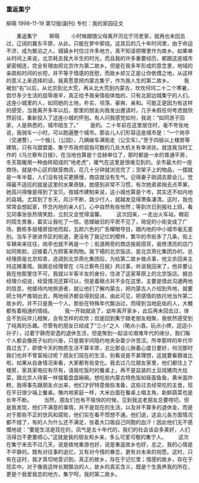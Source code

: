 ### 重返集宁
柳萌
1998-11-19
第12版(副刊)
专栏：我的家园征文

　　重返集宁
　　柳萌
　　小时候跟随父母离开河北宁河老家，就再也未回去过，辽阔的冀东平原，从此，只能在梦中萦绕。这其后的几十年时间里，由于命运不济，成为飘泊之人，城镇乡村住过许多地方，真不知该把哪里作为故乡。如果单从时间上来说，北京耗去我大半生的时光，而且我的许多重要经历，都跟这座城市紧密相连，完全有理由把北京作为第二故乡。但是在我多年形成的意念里，地域的亲疏和时间的长短，并不等于情感的抚慰，而故乡却又正是让你依偎之地，从这样的意义上来选择的话，我真愿意把内蒙古集宁，作为我人生的第二故乡。
　　我被划“右”以后，从北京到北大荒，再从北大荒到内蒙古，坎坎坷坷二十二个寒暑，尝尽多少生活的屈辱艰辛，真正给予我亲情般体恤的，只有北部边城集宁的人们。这座小城里的人，如同她的土地，朴实、坦荡、豪爽、亲和。可能正是因为有这样的感受，当我离开多年以后，那里的朋友向我发出邀请时，几乎未假任何考虑就欣然前往，重新投入了这座小城的怀抱。有人问我感觉如何，我说：“如同游子回家，人是熟悉的，城市陌生了。”
　　是的。二十年前在这里居住时，毫不夸张地说，我骑车一小时，可以跑遍整个城市。那会儿人们形容这座城市是：“一个岗亭（交通警），一个猴儿（公园），几辆破车满街走（公交车）。”至于四层以上楼房等建筑，只有乌盟盟委、集宁市政府屈指可数的几处大机关有幸进驻。就连我当时工作的《乌兰察布日报》，在当地也算是个显赫单位了，那时都是一水的普通平房，冬天取暖用一种由砖砌成的“地老虎”，暖气在这里是很难见到的。全市最大的一座商场，就是中心区的联营商店，花几十分钟就浏览完了；货架子上的物品，一摆就是一年半载，人们没有钱买更换慢，商店就没有生气。记得妻子刚调去那会儿，觉得最不适应的就是这里的水果奇缺，她感到非常不习惯，有次她弟弟捎去点苹果，她高兴得像是得到了宝贝。按城市建制来说，这小城也算是个市，其实还不如内地的县城。尤其到了冬天，风沙不断，路少行人，就越发显得萧条凄清。这时，我也常常会想起家，怀念内地的亲人们，心中自然有些怅然；等到次日到报社上班，看见同事张张热情笑脸，立刻又会觉得温馨。
　　这次回来，一走出火车站，眼前的陌生景象，着实让我吃了一惊。低矮破旧的平房不见了，局促的小街变成了广场，数栋多层楼房拔地而起，五颜六色的广告耀眼夺目，跟内地的中小城市毫无差别。当车子驶进市区的街道，更没有了我记忆的模样，繁华的市街多了几条，街上车辆来来往往，岗亭也就不再是一个；街道两旁的商店挨肩搭背，装修漂亮的店门如同笑脸，迎接着八方顾客来购物。我下榻的北京饭店，是北京燕化集团办的，总经理原是北京知青，选调到北京燕化集团后，为给第二故乡做点事，他又杀回来主持这摊事情。我跟总经理曾在《乌兰察布日报》共过事，听说我回来了，他非要让我在他那里住不可，我就以半客半友的身份，住进了这家草原上的北京饭店。据总经理介绍说，经营情况还算可以，但是着眼点并不全在这里，主要是借此沟通两地的信息，他接待内地旅游者，就让他们了解内蒙古，把内蒙古人介绍到外地，就要把土特产推销出去，两地经济都会得到促进。由此可见，把感情的依托地当作第二故乡的，并不只是我一个人，那些在特殊年代飘泊过，而得到当地庇佑的人，大概都有着相通的情结。
　　我一开始就说了，幼年离开家乡，此后再未回去过，体会不到玩伴儿相聚，会有怎样的欢欣；但是回到集宁跟老朋友相聚，我依然感受到了纯真的乐趣。尽管有的朋友已经成了“三小”之人（喝点小酒，玩点小牌，逗逗小孙子），过着宁静而安逸的退休生活，但是聚到一起谈论艰难年代的缘分，我们每个人都会像孩子似的兴奋，只是眉宇间隐约地夹杂着少许苦涩。所幸那样的年代毕竟过去了，即使今天的物质生活不算丰厚，总比那会儿揪着心度日要好，何况那时我们也并不曾富裕过呢？朋友们现在的生活，别看说是不甚理想，这就要看跟谁比啦，如果从自身情况来看，大家都有些变化。我去过几位朋友家里，他们都住上了楼房，家具家电应有尽有，请我吃饭时的餐桌上，再不是盆装的土豆炖猪肉大烩菜，跟北京人待客一样摆着盘盘碗碗。想吃些内蒙古特色饭如莜面鱼鱼，黄米面炸糕，我得事先跟朋友点出来，他们才好特意做些准备，这些过去经常吃的主食，现在平日很少端上餐桌。像内地家庭一样，大米白面在餐桌上唱主角，新鲜蔬菜也是长年不断。
　　当然，朋友们也有不愉快的时候，见到我这老朋友总要唠叨，但是我发现，他们不满意的事情，并不是现在的生活，以及并不算多的退休金，而是对于那些不正的世风和腐败，他们实在看不惯想不通。他们说，这会儿各方面情况都不错了，有的人为什么还不满足，张着大口吸自己同胞的血汗！因此他们无不感慨地说：“要是生活是现在的，风气是五十年代的，我们的社会该会多美好，人们活得岂不更要顺心。”这就是我的朋友和乡亲，多么可爱可敬的集宁人。
　　这次在集宁来去不过几天，说是故地重游也好，说是重返故乡也好，总之，我的心情是不平静的。既有对往事的追忆，又有对今情的眷恋，更有对未来的祝愿。这时，只有在这时，我才真切地意识到，真正的故乡，存在于记忆里；情感的故乡，存在于现实中。对于像我这样长期飘泊的人，故乡的真实含义，既是个生我养我的所在，更是个我爱我恋的地方。集宁呵，我的第二故乡。
